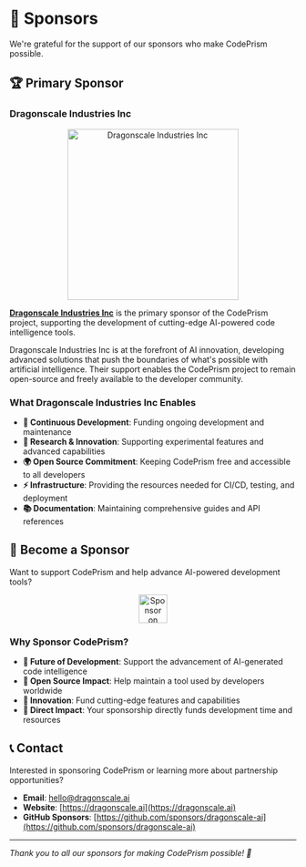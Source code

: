 # 💝 Sponsors

We're grateful for the support of our sponsors who make CodePrism possible.

## 🏆 Primary Sponsor

### Dragonscale Industries Inc

<div align="center">
  <a href="https://dragonscale.ai" target="_blank">
    <img src="https://cdn.prod.website-files.com/65577aeb720145c27d810263/66296bc4e8282c4a362065f5_logo.svg" alt="Dragonscale Industries Inc" width="300"/>
  </a>
</div>

**[Dragonscale Industries Inc](https://dragonscale.ai)** is the primary sponsor of the CodePrism project, supporting the development of cutting-edge AI-powered code intelligence tools.

Dragonscale Industries Inc is at the forefront of AI innovation, developing advanced solutions that push the boundaries of what's possible with artificial intelligence. Their support enables the CodePrism project to remain open-source and freely available to the developer community.

### What Dragonscale Industries Inc Enables

- **🚀 Continuous Development**: Funding ongoing development and maintenance
- **🔬 Research & Innovation**: Supporting experimental features and advanced capabilities
- **🌍 Open Source Commitment**: Keeping CodePrism free and accessible to all developers
- **⚡ Infrastructure**: Providing the resources needed for CI/CD, testing, and deployment
- **📚 Documentation**: Maintaining comprehensive guides and API references

## 🤝 Become a Sponsor

Want to support CodePrism and help advance AI-powered development tools?

<div align="center">
  <a href="https://github.com/sponsors/dragonscale-ai" target="_blank">
    <img src="https://img.shields.io/badge/Sponsor-❤️-ea4aaa?style=for-the-badge&logo=github" alt="Sponsor on GitHub" height="50"/>
  </a>
</div>

### Why Sponsor CodePrism?

- **🔮 Future of Development**: Support the advancement of AI-generated code intelligence
- **🌟 Open Source Impact**: Help maintain a tool used by developers worldwide
- **🚀 Innovation**: Fund cutting-edge features and capabilities
- **🎯 Direct Impact**: Your sponsorship directly funds development time and resources

## 📞 Contact

Interested in sponsoring CodePrism or learning more about partnership opportunities?

- **Email**: hello@dragonscale.ai
- **Website**: [https://dragonscale.ai](https://dragonscale.ai)
- **GitHub Sponsors**: [https://github.com/sponsors/dragonscale-ai](https://github.com/sponsors/dragonscale-ai)

---

*Thank you to all our sponsors for making CodePrism possible! 🙏* 